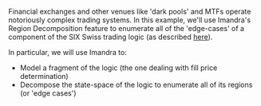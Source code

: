 Financial exchanges and other venues like 'dark pools' and MTFs operate notoriously complex trading systems. In this example, we'll use Imandra's Region Decomposition feature to enumerate all of the 'edge-cases' of a component of the SIX Swiss trading logic (as described [here](https://www.six-group.com/dam/download/sites/education/preparatory-documentation/trading-module/trading-on-ssx-module-1-trading-en.pdf)).


In particular, we will use Imandra to:
  - Model a fragment of the logic (the one dealing with fill price determination)
  - Decompose the state-space of the logic to enumerate all of its regions (or 'edge cases')